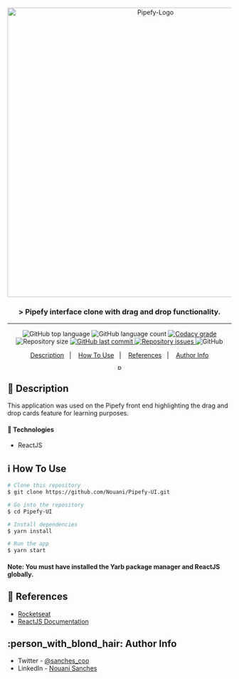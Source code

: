 <br />
<p align="center">
  <img alt="Pipefy-Logo" src="https://user-images.githubusercontent.com/49238044/72225525-1d6eef80-3565-11ea-9d06-6454fe186b46.png"        width="650px" />
  <h3 align="center">> Pipefy interface clone with drag and drop functionality.</h3>
</p>

---

<p align="center">
  <img alt="GitHub top language" src="https://img.shields.io/github/languages/top/Nouani/Pipefy-UI.svg">

  <img alt="GitHub language count" src="https://img.shields.io/github/languages/count/Nouani/Pipefy-UI.svg">

  <a href="https://www.codacy.com/app/Nouani/Pipefy-UI?utm_source=github.com&amp;utm_medium=referral&amp;utm_content=Nouani/Pipefy-UI&amp;utm_campaign=Badge_Grade">
    <img alt="Codacy grade" src="https://img.shields.io/codacy/grade/1b577a07dda843aba09f4bc55d1af8fc.svg">
  </a>

  <img alt="Repository size" src="https://img.shields.io/github/repo-size/Nouani/Pipefy-UI.svg">
  <a href="https://github.com/Nouani/Pipefy-UI/commits/master">
    <img alt="GitHub last commit" src="https://img.shields.io/github/last-commit/Nouani/Pipefy-UI.svg">
  </a>

  <a href="https://github.com/Nouani/Pipefy-UI/issues">
    <img alt="Repository issues" src="https://img.shields.io/github/issues/Nouani/Pipefy-UI.svg">
  </a>

  <img alt="GitHub" src="https://img.shields.io/github/license/Nouani/Pipefy-UI.svg">
</p>


<p align="center">
  <a href="#page_with_curl-description">Description</a>&nbsp;&nbsp;&nbsp;|&nbsp;&nbsp;&nbsp;
  <a href="#information_source-how-to-use">How To Use</a>&nbsp;&nbsp;&nbsp;|&nbsp;&nbsp;&nbsp;
  <a href="#blue_book-references">References</a>&nbsp;&nbsp;&nbsp;|&nbsp;&nbsp;&nbsp;
  <a href="#person_with_blond_hair-author-info">Author Info</a>
</p>

<p align="center">
  <img alt="Pipefy-Logo" src="https://user-images.githubusercontent.com/49238044/72225590-e947fe80-3565-11ea-83a0-3ac7e667b498.gif"
  style="height: 10px;"/>
</p>

## :page_with_curl: Description

This application was used on the Pipefy front end highlighting the drag and drop cards feature for learning purposes.

#### :rocket: Technologies

- ReactJS

## :information_source: How To Use

```bash
# Clone this repository
$ git clone https://github.com/Nouani/Pipefy-UI.git

# Go into the repository
$ cd Pipefy-UI

# Install dependencies 
$ yarn install

# Run the app
$ yarn start
```

#### Note: You must have installed the Yarb package manager and ReactJS globally.

## :blue_book: References

- [Rocketseat](https://rocketseat.com.br/)
- [ReactJS Documentation](https://reactjs.org/)

## :person_with_blond_hair: Author Info

- Twitter - [@sanches_coo](https://twitter.com/sanches_coo)
- LinkedIn - [Nouani Sanches](https://www.linkedin.com/in/nouani-sanches-a8b39419b/m)


